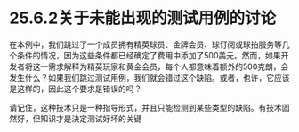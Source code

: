# 25.6.2关于未能出现的测试用例的讨论

在本例中，我们跳过了一个成员拥有精英球员、金牌会员、球订阅或球拍服务等几个条件的情况，因为这些条件都已经确定了费用中添加了500美元。然而，如果开发者将这一需求解释为精英玩家和黄金会员，每个人都意味着额外的500克朗，会发生什么？如果我们跳过测试用例，我们就会错过这个缺陷。或者，也许，它应该是这样的，因此这个要求是错误的吗？

请记住，这种技术只是一种指导形式，并且只能检测到某些类型的缺陷。有技术固然好，但知识才是決定测试好坏的关键
